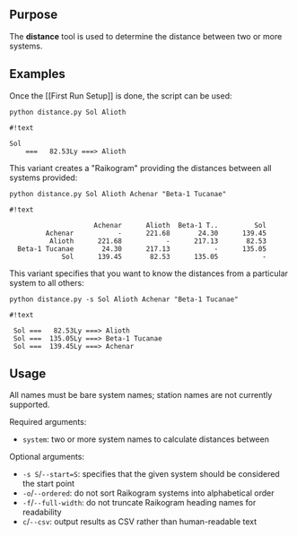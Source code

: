 ## Purpose ##
The **distance** tool is used to determine the distance between two or more systems.

## Examples ##
Once the [[First Run Setup]] is done, the script can be used:

`python distance.py Sol Alioth`

```
#!text

Sol
    ===   82.53Ly ===> Alioth

```

This variant creates a "Raikogram" providing the distances between all systems provided:

`python distance.py Sol Alioth Achenar "Beta-1 Tucanae"`

```
#!text

                     Achenar      Alioth  Beta-1 T..         Sol
         Achenar           -      221.68       24.30      139.45
          Alioth      221.68           -      217.13       82.53
  Beta-1 Tucanae       24.30      217.13           -      135.05
             Sol      139.45       82.53      135.05           -

```

This variant specifies that you want to know the distances from a particular system to all others:

`python distance.py -s Sol Alioth Achenar "Beta-1 Tucanae"`

```
#!text

 Sol ===   82.53Ly ===> Alioth
 Sol ===  135.05Ly ===> Beta-1 Tucanae
 Sol ===  139.45Ly ===> Achenar

```

## Usage ##
All names must be bare system names; station names are not currently supported.

Required arguments:

* `system`: two or more system names to calculate distances between

Optional arguments:

* `-s S`/`--start=S`: specifies that the given system should be considered the start point
* `-o`/`--ordered`: do not sort Raikogram systems into alphabetical order
* `-f`/`--full-width`: do not truncate Raikogram heading names for readability
* `c`/`--csv`: output results as CSV rather than human-readable text